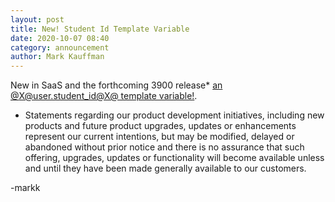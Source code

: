 ```yaml
---
layout: post
title: New! Student Id Template Variable
date: 2020-10-07 08:40
category: announcement
author: Mark Kauffman
---
```


New in SaaS and the forthcoming 3900 release* [an @X@user.student_id@X@ template variable!](/learn/B2s/Dynamic%20Rendering%20with%20Template%20Variables).

* Statements regarding our product development initiatives, including new products and future product upgrades, updates or enhancements represent our current intentions, but may be modified, delayed or abandoned without prior notice and there is no assurance that such offering, upgrades, updates or functionality will become available unless and until they have been made generally available to our customers.

-markk

